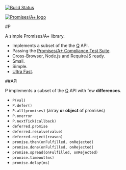 [![Build Status](https://travis-ci.org/rkatic/p.png?branch=master)](https://travis-ci.org/rkatic/p)

<a href="http://promises-aplus.github.com/promises-spec">
    <img src="http://promises-aplus.github.com/promises-spec/assets/logo-small.png"
         alt="Promises/A+ logo" title="Promises/A+ 1.0 compliant" />
</a>

#P

A simple Promises/A+ library.

- Implements a subset of the the [Q](https://github.com/kriskowal/q) API.
- Passing the [Promises/A+ Compliance Test Suite](https://github.com/promises-aplus/promises-tests).
- Cross-Browser, Node.js and RequireJS ready.
- Small.
- Simple.
- [Ultra Fast](http://jsperf.com/wqfwewefewrw/3).

##API

P implements a subset of the [Q](https://github.com/kriskowal/q) API with few **differences**.

- `P(val)`
- `P.defer()`
- `P.all(promises)` (array **or object** of promises)
- `P.onerror`
- `P.nextTick(callback)`
- `deferred.promise`
- `deferred.resolve(value)`
- `deferred.reject(reason)`
- `promise.then(onFulfilled, onRejected)`
- `promise.done(onFulfilled, onRejected)`
- `promise.spread(onFulfilled, onRejected)`
- `promise.timeout(ms)`
- `promise.delay(ms)`
